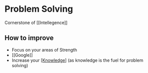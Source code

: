 # Problem Solving

Cornerstone of [[Intellegence]]

## How to improve
- Focus on your areas of Strength
- [[Google]]
- Increase your [[Knowledge]] (as knowledge is the fuel for problem solving)

[//begin]: # "Autogenerated link references for markdown compatibility"
[Knowledge]: knowledge "Knowledge"
[//end]: # "Autogenerated link references"